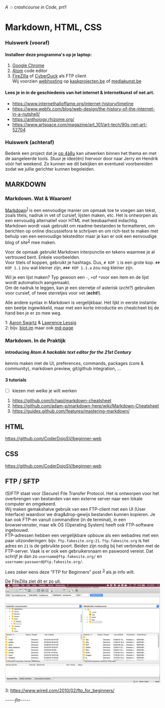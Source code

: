 *A :collision: crashcourse in Code, prt1*
# Markdown, HTML, CSS
### Huiswerk (vooraf)
#### Installeer deze programma's op je laptop:
1. [Google Chrome](http://www.google.com/chrome)
2. [Atom](https://atom.io/) code editor
3. [FireZilla](https://filezilla-project.org/) of [CyberDuck](https://cyberduck.io/) als FTP client  
Wij voorzien [webhosting](https://nl.wikipedia.org/wiki/Webhosting) op [kaskprojecten.be](http://www.kaskprojecten.be/) of [mediakunst.be](https://mediakunst.be/)

#### Lees je in in de geschiedenis van het internet & internetkunst of net.art.
* https://www.internethalloffame.org/internet-history/timeline
* https://www.webfx.com/blog/web-design/the-history-of-the-internet-in-a-nutshell/
* https://anthology.rhizome.org/
* https://www.artspace.com/magazine/art_101/art-tech/90s-net-art-52704

### Huiswerk (achteraf)
Bedenk een project dat je [op 4à8u](http://fffff.at/speed-project/) kan uitwerken binnen het thema en met de aangeleerde tools.
Stuur je idee(ën) hiervoor door naar Jerry en Hendrik vóór het weekend. Zo kunnen we dit bekijken en eventueel voorbereiden zodat we jullie gerichter kunnen begeleiden.

## MARKDOWN

### Markdown. Wat & Waarom!
[Markdown](https://en.wikipedia.org/wiki/Markdown)<sup>[1](#myfootnote1)</sup> is een eenvoudige manier om opmaak toe te voegen aan tekst, zoals titels, nadruk in vet of cursief, lijsten maken, etc. Het is ontworpen als een eenvoudig alternatief voor HTML met leesbaarheid indachtig. Markdown wordt vaak gebruikt om readme-bestanden te formatteren, om berichten op online discussiefora te schrijven en om rich-text te maken met behulp van een eenvoudige teksteditor maar je kan er ook een eenvoudige blog of site<sup>[2](#myfootnote2)</sup> mee maken.

Voor de opmaak gebruikt Markdown interpunctie en tekens waarmee je al vertrouwd bent. Enkele voorbeelden.  
Voor titels of koppen, gebruikt je hashtags. Dus, `# KOP 1` is een grote kop. `## KOP 1.1` zou wat kleiner zijn, `### KOP 1.1.a` zou nog kleiner zijn.

Wil je een lijst maken? Typ gewoon een `-`, `+`of `*`voor een item en de lijst wordt automatisch aangemaakt.    
Om de nadruk te leggen, kan je een sterretje of asterisk (*echt?*) gebruiken voor cursief, of twee sterretjes voor vet (**echt!**).

Alle andere syntax in Markdown is vergelijkbaar. Het lijkt in eerste instantie een beetje ingewikkeld, maar met een korte introductie en cheatcheet bij de hand ben je er zo mee weg.

<a name="myfootnote1">1</a>: [Aaron Swartz](https://www.youtube.com/watch?v=2M0GQww1GoY) & [Lawrence Lessig](https://en.wikipedia.org/wiki/Lawrence_Lessig)    
<a name="myfootnote1">2</a>: bijv. [blot.im](https://blot.im/) maar ook [md-page
](https://github.com/oscarmorrison/md-page)


### Markdown. In de Praktijk
#### introducing Atom *A hackable text editor for the 21st Century*
kennis maken met de UI, preferences, commands, packages (core & community), markdown preview, git/github integration, ...

#### 3 tutorials
- [ ] kiezen met welke je wilt werken
1. https://github.com/tchapi/markdown-cheatsheet
2. https://github.com/adam-p/markdown-here/wiki/Markdown-Cheatsheet
3. https://guides.github.com/features/mastering-markdown/  

## HTML
https://github.com/CoderDojoSV/beginner-web

## CSS
https://github.com/CoderDojoSV/beginner-web

## FTP / SFTP
(S)FTP staat voor (Secure) File Transfer Protocol. Het is ontworpen voor het overbrengen van bestanden van een externe server naar een lokale computer en omgekeerd.    
Wij maken gemakshalve gebruik van een FTP-client met een UI (User Interface) waardoor we drag&drop-gewijs bestanden kunnen kopieren. Je kan ook FTP-en vanuit commandline (in de terminal), in een browservenster, maar elk OS (Operating System) heeft ook FTP-software ingebouwd.     
FTP-adressen hebben een vergelijkbare opbouw als een webadres met een paar uitzonderingen: bijv. `ftp.fakesite.org:21`. `ftp.fakesite.org` is het adres en `21` is de gebruikte poort. Beiden zijn nodig bij het verbinden met de FTP-server. Vaak is er ook een gebruikersnaam en paswoord vereist. Dat schrijf je dan zo `username@ftp.fakesite.org/` en `username:password@ftp.fakesite.org/`.

Lees zeker eens deze "FTP for Beginners" post <sup>[3](#myfootnote3)</sup> als je info wilt.

De FileZilla ziet dit er zo uit. ![UI FileZille](images/FZ-mk.png) 

<a name="myfootnote3">3</a>: https://www.wired.com/2010/02/ftp_for_beginners/


*-----fin-----*
